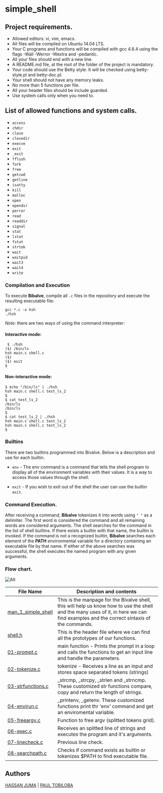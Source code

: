 # simple_shell

## Project requirements.

- Allowed editors: vi, vim, emacs.
- All files will be compiled on Ubuntu 14.04 LTS.
- Your C programs and functions will be compiled with gcc 4.8.4 using the flags -Wall -Werror -Wextra and -pedantic.
- All your files should end with a new line.
- A README.md file, at the root of the folder of the project is mandatory.
- Your code should use the Betty style. It will be checked using betty-style.pl and betty-doc.pl.
- Your shell should not have any memory leaks.
- No more than 5 functions per file.
- All your header files should be include guarded.
- Use system calls only when you need to.

## List of allowed functions and system calls.

- `access`
- `chdir`
- `close`
- `closedir`
- `execve`
- `exit`
- `_exit`
- `fflush`
- `fork`
- `free`
- `getcwd`
- `getline`
- `isatty`
- `kill`
- `malloc`
- `open`
- `opendir`
- `perror`
- `read`
- `readdir`
- `signal`
- `stat`
- `lstat`
- `fstat`
- `strtok`
- `wait`
- `waitpid`
- `wait3`
- `wait4`
- `write`

### Compilation and Execution

To execute **Bibalve**, compile all `.c` files in the repository and execute the resulting executable file:

```
gcc *.c -o hsh
./hsh
```

_Note_: there are two ways of using the command interpreter:

#### Interactive mode:

```
 $ ./hsh
($) /bin/ls
hsh main.c shell.c
($)
($) exit
$
```

#### Non-interactive mode:

```
$ echo "/bin/ls" | ./hsh
hsh main.c shell.c test_ls_2
$
$ cat test_ls_2
/bin/ls
/bin/ls
$
$ cat test_ls_2 | ./hsh
hsh main.c shell.c test_ls_2
hsh main.c shell.c test_ls_2
$
```

### Builtins

There are two builtins programmed into Bivalve. Below is a description and use for each builtin.

- `env` - The env command is a command that tells the shell program to display all of the environment variables with their values. It is a way to access those values through the shell.

- `exit` - If you wish to exit out of the shell the user can use the builtin `exit`.

### Command Execution.

After receiving a command, **Bibalve** tokenizes it into words using `" "` as a delimiter. The first word is considered the command and all remaining words are considered arguments.
The shell searches for the command in the list of shell builtins. If there exists a builtin with that name, the builtin is invoked.
If the command is not a recognized builtin, **Bibalve** searches each element of the **PATH** environmental variable for a directory containing an executable file by that name.
If either of the above searches was successful, the shell executes the named program with any given arguments.

### Flow chart.

![Alt](shell.svg)

| File Name                                | Description and contents                                                                                                                                                               |
| ---------------------------------------- | -------------------------------------------------------------------------------------------------------------------------------------------------------------------------------------- |
| [man_1_simple_shell](man_1_simple_shell) | This is the manpage for the Bivalve shell, this will help us know how to use the shell and the many uses of it, in here we can find examples and the correct sintaxis of the commands. |
| [shell.h](shell.h)                       | This is the header file where we can find all the prototypes of our functions.                                                                                                         |
| [01-prompt.c](01-prompt.c)               | main function - Prints the prompt in a loop and calls the functions to get an input line and handle the parameters.                                                                    |
| [02-tokenize.c](02-tokenize.c)           | tokenize - Receives a line as an input and stores space separated tokens (strings)                                                                                                     |
| [03-strfunctions.c](03-strfunctions.c)   | \_strcmp, \_strcpy, \_strlen and \_strncmp. These customized str functions compare, copy and return the length of strings.                                                             |
| [04-envirun.c](04-envirun.c)             | \_printenv, \_getenv. These customized functions print thr 'env' command and get an enviromental variable.                                                                             |
| [05-freeargv.c](05-freeargv.c)           | Function to free argv (splitted tokens grid).                                                                                                                                          |
| [06-exec.c](06-exec.c)                   | Receives an splitted line of strings and executes the program and it's arguments.                                                                                                      |
| [07-linecheck.c](07-linecheck.c)         | Previous line check.                                                                                                                                                                   |
| [08-searchpath.c](08-searchpath.c)       | Checks if command exists as builtin or tokenizes $PATH to find executable file.                                                                                                        |

## Authors

[HASSAN JUMA](okothhassanjuma@gmail.com) |
[PAUL TOBILOBA](https://linktr.ee/tobyCodes)
